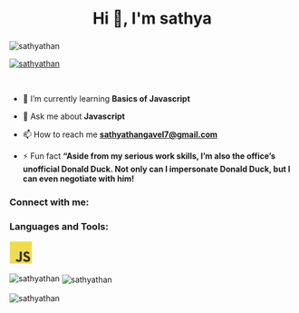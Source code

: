 <h1 align="center">Hi 👋, I'm sathya</h1>
<h3 align="center"></h3>

<p align="left"> <img src="https://komarev.com/ghpvc/?username=sathyathan&label=Profile%20views&color=0e75b6&style=flat" alt="sathyathan" /> </p>

<p align="left"> <a href="https://github.com/ryo-ma/github-profile-trophy"><img src="https://github-profile-trophy.vercel.app/?username=sathyathan" alt="sathyathan" /></a> </p>

<p align="left"> <a href="https://twitter.com/" target="blank"><img src="https://img.shields.io/twitter/follow/?logo=twitter&style=for-the-badge" alt="" /></a> </p>

- 🌱 I’m currently learning **Basics of Javascript**

- 💬 Ask me about **Javascript**

- 📫 How to reach me **sathyathangavel7@gmail.com**

- ⚡ Fun fact **“Aside from my serious work skills, I’m also the office’s unofficial Donald Duck. Not only can I impersonate Donald Duck, but I can even negotiate with him!**

<h3 align="left">Connect with me:</h3>
<p align="left">
</p>

<h3 align="left">Languages and Tools:</h3>
<p align="left"> <a href="https://developer.mozilla.org/en-US/docs/Web/JavaScript" target="_blank" rel="noreferrer"> <img src="https://raw.githubusercontent.com/devicons/devicon/master/icons/javascript/javascript-original.svg" alt="javascript" width="40" height="40"/> </a> </p>

<p><img align="left" src="https://github-readme-stats.vercel.app/api/top-langs?username=sathyathan&show_icons=true&locale=en&layout=compact" alt="sathyathan" /></p>

<p>&nbsp;<img align="center" src="https://github-readme-stats.vercel.app/api?username=sathyathan&show_icons=true&locale=en" alt="sathyathan" /></p>

<p><img align="center" src="https://github-readme-streak-stats.herokuapp.com/?user=sathyathan&" alt="sathyathan" /></p>
